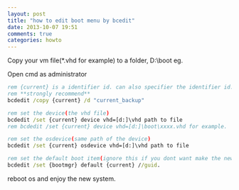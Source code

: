 ```yaml
---
layout: post
title: "how to edit boot menu by bcedit"
date: 2013-10-07 19:51
comments: true
categories: howto
---
```


Copy your vm file(*.vhd for example) to a folder, D:\boot eg.

Open cmd as administrator

```bat command line script
rem {current} is a identifier id. can also specifier the identifier id. This is used to backup the {current} setting, ignore it if you dont want. 
rem **strongly recommend**
bcdedit /copy {current} /d "current_backup"  

rem set the device(the vhd file)
bcdedit /set {current} device vhd=[d:]\vhd path to file
rem bcdedit /set {current} device vhd=[d:]\boot\xxxx.vhd for example.

rem set the osdevice(same path of the device)
bcdedit /set {current} osdevice vhd=[d:]\vhd path to file

rem set the default boot item(ignore this if you dont want make the new system as the default one)
bcdedit /set {bootmgr} default {current} //guid.

```
reboot os and enjoy the new system.